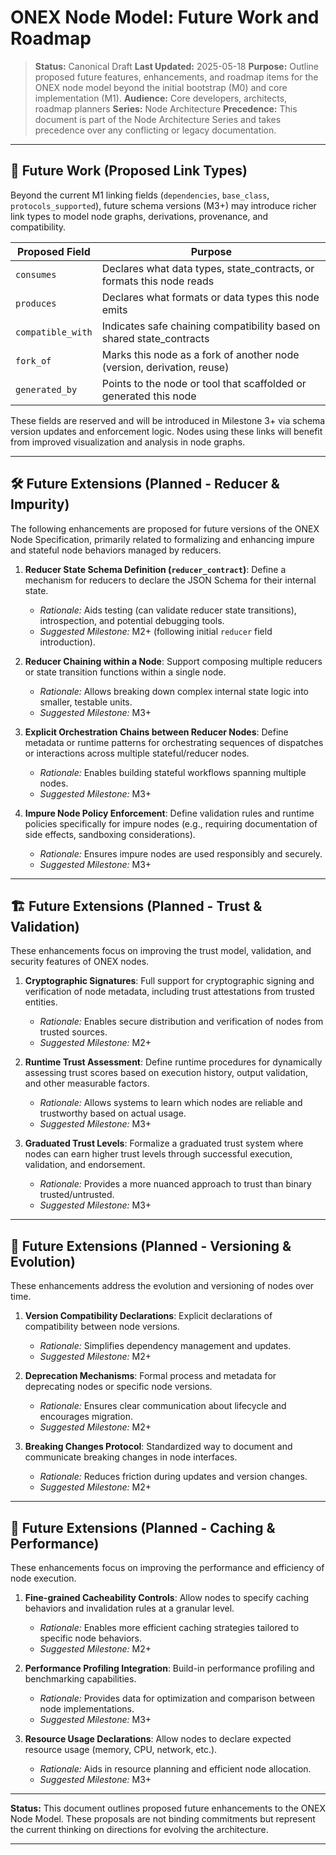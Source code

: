 # ONEX Node Model: Future Work and Roadmap

> **Status:** Canonical Draft
> **Last Updated:** 2025-05-18
> **Purpose:** Outline proposed future features, enhancements, and roadmap items for the ONEX node model beyond the initial bootstrap (M0) and core implementation (M1).
> **Audience:** Core developers, architects, roadmap planners
> **Series:** Node Architecture
> **Precedence:** This document is part of the Node Architecture Series and takes precedence over any conflicting or legacy documentation.

---

## 🧭 Future Work (Proposed Link Types)

Beyond the current M1 linking fields (`dependencies`, `base_class`, `protocols_supported`), future schema versions (M3+) may introduce richer link types to model node graphs, derivations, provenance, and compatibility.

| Proposed Field     | Purpose                                                                  |
|--------------------|--------------------------------------------------------------------------|
| `consumes`         | Declares what data types, state_contracts, or formats this node reads       |
| `produces`         | Declares what formats or data types this node emits                              |
| `compatible_with`  | Indicates safe chaining compatibility based on shared state_contracts       |
| `fork_of`          | Marks this node as a fork of another node (version, derivation, reuse)      |
| `generated_by`     | Points to the node or tool that scaffolded or generated this node            |

These fields are reserved and will be introduced in Milestone 3+ via schema version updates and enforcement logic. Nodes using these links will benefit from improved visualization and analysis in node graphs.

---

## 🛠️ Future Extensions (Planned - Reducer & Impurity)

The following enhancements are proposed for future versions of the ONEX Node Specification, primarily related to formalizing and enhancing impure and stateful node behaviors managed by reducers.

1.  **Reducer State Schema Definition (`reducer_contract`)**: Define a mechanism for reducers to declare the JSON Schema for their internal state.
    * *Rationale:* Aids testing (can validate reducer state transitions), introspection, and potential debugging tools.
    * *Suggested Milestone:* M2+ (following initial `reducer` field introduction).

2.  **Reducer Chaining within a Node**: Support composing multiple reducers or state transition functions within a single node.
    * *Rationale:* Allows breaking down complex internal state logic into smaller, testable units.
    * *Suggested Milestone:* M3+

3.  **Explicit Orchestration Chains between Reducer Nodes**: Define metadata or runtime patterns for orchestrating sequences of dispatches or interactions across multiple stateful/reducer nodes.
    * *Rationale:* Enables building stateful workflows spanning multiple nodes.
    * *Suggested Milestone:* M3+

4.  **Impure Node Policy Enforcement**: Define validation rules and runtime policies specifically for impure nodes (e.g., requiring documentation of side effects, sandboxing considerations).
    * *Rationale:* Ensures impure nodes are used responsibly and securely.
    * *Suggested Milestone:* M3+

---

## 🏗️ Future Extensions (Planned - Trust & Validation)

These enhancements focus on improving the trust model, validation, and security features of ONEX nodes.

1.  **Cryptographic Signatures**: Full support for cryptographic signing and verification of node metadata, including trust attestations from trusted entities.
    * *Rationale:* Enables secure distribution and verification of nodes from trusted sources.
    * *Suggested Milestone:* M2+

2.  **Runtime Trust Assessment**: Define runtime procedures for dynamically assessing trust scores based on execution history, output validation, and other measurable factors.
    * *Rationale:* Allows systems to learn which nodes are reliable and trustworthy based on actual usage.
    * *Suggested Milestone:* M3+

3.  **Graduated Trust Levels**: Formalize a graduated trust system where nodes can earn higher trust levels through successful execution, validation, and endorsement.
    * *Rationale:* Provides a more nuanced approach to trust than binary trusted/untrusted.
    * *Suggested Milestone:* M3+

---

## 🔄 Future Extensions (Planned - Versioning & Evolution)

These enhancements address the evolution and versioning of nodes over time.

1.  **Version Compatibility Declarations**: Explicit declarations of compatibility between node versions.
    * *Rationale:* Simplifies dependency management and updates.
    * *Suggested Milestone:* M2+

2.  **Deprecation Mechanisms**: Formal process and metadata for deprecating nodes or specific node versions.
    * *Rationale:* Ensures clear communication about lifecycle and encourages migration.
    * *Suggested Milestone:* M2+

3.  **Breaking Changes Protocol**: Standardized way to document and communicate breaking changes in node interfaces.
    * *Rationale:* Reduces friction during updates and version changes.
    * *Suggested Milestone:* M2+

---

## 💾 Future Extensions (Planned - Caching & Performance)

These enhancements focus on improving the performance and efficiency of node execution.

1.  **Fine-grained Cacheability Controls**: Allow nodes to specify caching behaviors and invalidation rules at a granular level.
    * *Rationale:* Enables more efficient caching strategies tailored to specific node behaviors.
    * *Suggested Milestone:* M2+

2.  **Performance Profiling Integration**: Build-in performance profiling and benchmarking capabilities.
    * *Rationale:* Provides data for optimization and comparison between node implementations.
    * *Suggested Milestone:* M3+

3.  **Resource Usage Declarations**: Allow nodes to declare expected resource usage (memory, CPU, network, etc.).
    * *Rationale:* Aids in resource planning and efficient node allocation.
    * *Suggested Milestone:* M3+

---

**Status:** This document outlines proposed future enhancements to the ONEX Node Model. These proposals are not binding commitments but represent the current thinking on directions for evolving the architecture.

--- 